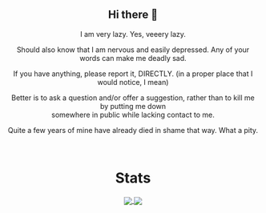 <h2 align="center">Hi there 👋</h2>
<p align="center">
<p align="center">I am very lazy. Yes, veeery lazy. </p>
<p align="center">Should also know that I am nervous and easily depressed. Any of your words can make me deadly sad. </p>
<p align="center">If you have anything, please report it, DIRECTLY. (in a proper place that I would notice, I mean)  </p>
<p align="center">Better is to ask a question and/or offer a suggestion, rather than to kill me by putting me down <br>somewhere in public while lacking contact to me. </p>
<p align="center">Quite a few years of mine have already died in shame that way. What a pity. </p>
</p>
<br>
<h1 align="center">Stats</h1>
<p align="center">
  <a href="https://github.com/anuraghazra/github-readme-stats">
    <img align="center" src="https://github-readme-stats.vercel.app/api?username=C-ljur&show_icons=true&theme=tokyonight" />
  </a>
<!--  <a href="https://github.com/vn7n24fzkq/github-profile-summary-cards">
  <img align="center" src="https://github-profile-summary-cards.vercel.app/api/cards/profile-details?username=C-ljur&theme=tokyonight" />
  </a>-->
  <a href="https://github.com/ryo-ma/github-profile-trophy">
    <img align="center" src="https://github-profile-trophy.vercel.app/?username=C-ljur&theme=tokyonight&no-frame=true&no-bg=true"  />
  </a>
  <!--
[![Readme Card](https://github-readme-stats.vercel.app/api/pin/?username=anuraghazra&repo=)](https://github.com/anuraghazra/github-readme-stats)
[![Top Langs](https://github-readme-stats.vercel.app/api/top-langs/?username=C-ljur&layout=compact)](https://github.com/anuraghazra/github-readme-stats)
-->
</p>
